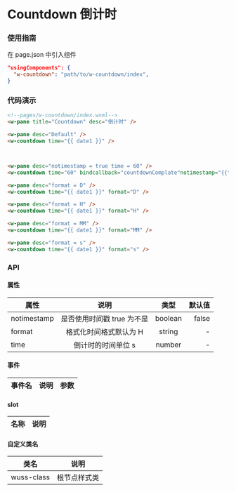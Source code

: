 # Countdown 倒计时

### 使用指南

在 page.json 中引入组件

```json
"usingComponents": {
  "w-countdown": "path/to/w-countdown/index",
}
```

### 代码演示

```html
<!--pages/w-countdown/index.wxml-->
<w-pane title="Countdown" desc="倒计时" />

<w-pane desc="Default" />
<w-countdown time="{{ date1 }}" />



<w-pane desc="notimestamp = true time = 60" />
<w-countdown time="60" bindcallback="countdownComplate"notimestamp="{{true}}" />

<w-pane desc="format = D" />
<w-countdown time="{{ date1 }}" format="D" />

<w-pane desc="format = H" />
<w-countdown time="{{ date1 }}" format="H" />

<w-pane desc="format = MM" />
<w-countdown time="{{ date1 }}" format="MM" />

<w-pane desc="format = s" />
<w-countdown time="{{ date1 }}" format="s" />
```

### API

#### 属性

| 属性        |            说明            |  类型   | 默认值 |
| ----------- | :------------------------: | :-----: | -----: |
| notimestamp | 是否使用时间戳 true 为不是 | boolean |  false |
| format      |   格式化时间格式默认为 H   | string  |      - |
| time        |     倒计时的时间单位 s     | number  |      - |

#### 事件

| 事件名 | 说明 | 参数 |
| ------ | ---- | ---- |


#### slot

| 名称 | 说明 |
| ---- | ---- |


#### 自定义类名

| 类名       | 说明         |
| ---------- | ------------ |
| wuss-class | 根节点样式类 |
